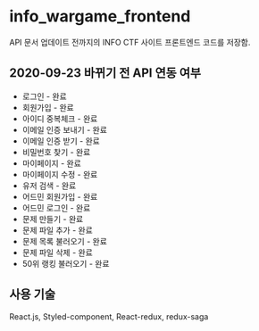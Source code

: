 # info_wargame_frontend
API 문서 업데이트 전까지의 INFO CTF 사이트 프론트엔드 코드를 저장함.
## 2020-09-23 바뀌기 전 API 연동 여부
- 로그인 - 완료
- 회원가입 - 완료
- 아이디 중복체크 - 완료
- 이메일 인증 보내기 - 완료
- 이메일 인증 받기 - 완료
- 비밀번호 찾기 - 완료
- 마이페이지 - 완료
- 마이페이지 수정 - 완료
- 유저 검색 - 완료
- 어드민 회원가입 - 완료
- 어드민 로그인 - 완료
- 문제 만들기 - 완료
- 문제 파일 추가 - 완료
- 문제 목록 불러오기 - 완료
- 문제 파일 삭제 - 완료
- 50위 랭킹 불러오기 - 완료
## 사용 기술
React.js, Styled-component, React-redux, redux-saga

